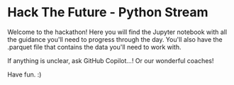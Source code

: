 # Hack The Future - Python Stream

Welcome to the hackathon! Here you will find the Jupyter notebook with all the guidance you'll need to progress through the day. You'll also have the .parquet file that contains the data you'll need to work with.

If anything is unclear, ask GitHub Copilot...! Or our wonderful coaches!

Have fun. :)

